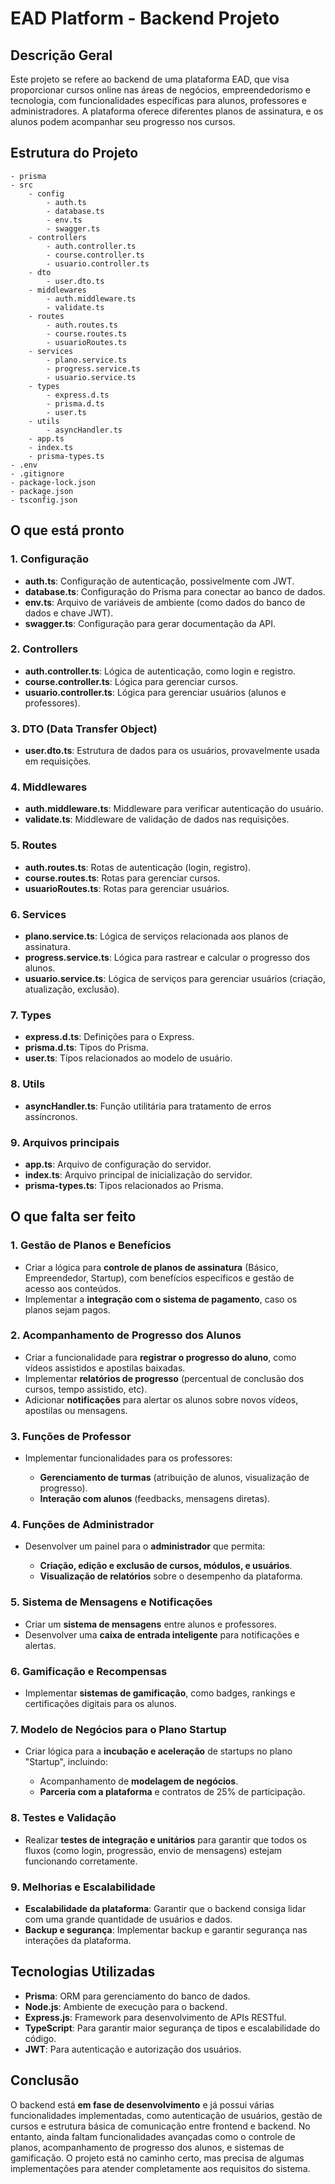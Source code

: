 # EAD Platform - Backend Projeto

## Descrição Geral

Este projeto se refere ao backend de uma plataforma EAD, que visa proporcionar cursos online nas áreas de negócios, empreendedorismo e tecnologia, com funcionalidades específicas para alunos, professores e administradores. A plataforma oferece diferentes planos de assinatura, e os alunos podem acompanhar seu progresso nos cursos.

## Estrutura do Projeto

```
- prisma
- src
    - config
        - auth.ts
        - database.ts
        - env.ts
        - swagger.ts
    - controllers
        - auth.controller.ts
        - course.controller.ts
        - usuario.controller.ts
    - dto
        - user.dto.ts
    - middlewares
        - auth.middleware.ts
        - validate.ts
    - routes
        - auth.routes.ts
        - course.routes.ts
        - usuarioRoutes.ts
    - services
        - plano.service.ts
        - progress.service.ts
        - usuario.service.ts
    - types
        - express.d.ts
        - prisma.d.ts
        - user.ts
    - utils
        - asyncHandler.ts
    - app.ts
    - index.ts
    - prisma-types.ts
- .env
- .gitignore
- package-lock.json
- package.json
- tsconfig.json
```

## O que está pronto

### 1. **Configuração**

* **auth.ts**: Configuração de autenticação, possivelmente com JWT.
* **database.ts**: Configuração do Prisma para conectar ao banco de dados.
* **env.ts**: Arquivo de variáveis de ambiente (como dados do banco de dados e chave JWT).
* **swagger.ts**: Configuração para gerar documentação da API.

### 2. **Controllers**

* **auth.controller.ts**: Lógica de autenticação, como login e registro.
* **course.controller.ts**: Lógica para gerenciar cursos.
* **usuario.controller.ts**: Lógica para gerenciar usuários (alunos e professores).

### 3. **DTO (Data Transfer Object)**

* **user.dto.ts**: Estrutura de dados para os usuários, provavelmente usada em requisições.

### 4. **Middlewares**

* **auth.middleware.ts**: Middleware para verificar autenticação do usuário.
* **validate.ts**: Middleware de validação de dados nas requisições.

### 5. **Routes**

* **auth.routes.ts**: Rotas de autenticação (login, registro).
* **course.routes.ts**: Rotas para gerenciar cursos.
* **usuarioRoutes.ts**: Rotas para gerenciar usuários.

### 6. **Services**

* **plano.service.ts**: Lógica de serviços relacionada aos planos de assinatura.
* **progress.service.ts**: Lógica para rastrear e calcular o progresso dos alunos.
* **usuario.service.ts**: Lógica de serviços para gerenciar usuários (criação, atualização, exclusão).

### 7. **Types**

* **express.d.ts**: Definições para o Express.
* **prisma.d.ts**: Tipos do Prisma.
* **user.ts**: Tipos relacionados ao modelo de usuário.

### 8. **Utils**

* **asyncHandler.ts**: Função utilitária para tratamento de erros assíncronos.

### 9. **Arquivos principais**

* **app.ts**: Arquivo de configuração do servidor.
* **index.ts**: Arquivo principal de inicialização do servidor.
* **prisma-types.ts**: Tipos relacionados ao Prisma.

## O que falta ser feito

### 1. **Gestão de Planos e Benefícios**

* Criar a lógica para **controle de planos de assinatura** (Básico, Empreendedor, Startup), com benefícios específicos e gestão de acesso aos conteúdos.
* Implementar a **integração com o sistema de pagamento**, caso os planos sejam pagos.

### 2. **Acompanhamento de Progresso dos Alunos**

* Criar a funcionalidade para **registrar o progresso do aluno**, como vídeos assistidos e apostilas baixadas.
* Implementar **relatórios de progresso** (percentual de conclusão dos cursos, tempo assistido, etc).
* Adicionar **notificações** para alertar os alunos sobre novos vídeos, apostilas ou mensagens.

### 3. **Funções de Professor**

* Implementar funcionalidades para os professores:

  * **Gerenciamento de turmas** (atribuição de alunos, visualização de progresso).
  * **Interação com alunos** (feedbacks, mensagens diretas).

### 4. **Funções de Administrador**

* Desenvolver um painel para o **administrador** que permita:

  * **Criação, edição e exclusão de cursos, módulos, e usuários**.
  * **Visualização de relatórios** sobre o desempenho da plataforma.

### 5. **Sistema de Mensagens e Notificações**

* Criar um **sistema de mensagens** entre alunos e professores.
* Desenvolver uma **caixa de entrada inteligente** para notificações e alertas.

### 6. **Gamificação e Recompensas**

* Implementar **sistemas de gamificação**, como badges, rankings e certificações digitais para os alunos.

### 7. **Modelo de Negócios para o Plano Startup**

* Criar lógica para a **incubação e aceleração** de startups no plano "Startup", incluindo:

  * Acompanhamento de **modelagem de negócios**.
  * **Parceria com a plataforma** e contratos de 25% de participação.

### 8. **Testes e Validação**

* Realizar **testes de integração e unitários** para garantir que todos os fluxos (como login, progressão, envio de mensagens) estejam funcionando corretamente.

### 9. **Melhorias e Escalabilidade**

* **Escalabilidade da plataforma**: Garantir que o backend consiga lidar com uma grande quantidade de usuários e dados.
* **Backup e segurança**: Implementar backup e garantir segurança nas interações da plataforma.

## Tecnologias Utilizadas

* **Prisma**: ORM para gerenciamento do banco de dados.
* **Node.js**: Ambiente de execução para o backend.
* **Express.js**: Framework para desenvolvimento de APIs RESTful.
* **TypeScript**: Para garantir maior segurança de tipos e escalabilidade do código.
* **JWT**: Para autenticação e autorização dos usuários.

## Conclusão

O backend está **em fase de desenvolvimento** e já possui várias funcionalidades implementadas, como autenticação de usuários, gestão de cursos e estrutura básica de comunicação entre frontend e backend. No entanto, ainda faltam funcionalidades avançadas como o controle de planos, acompanhamento de progresso dos alunos, e sistemas de gamificação. O projeto está no caminho certo, mas precisa de algumas implementações para atender completamente aos requisitos do sistema.